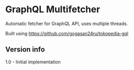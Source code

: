 # GraphQL Multifetcher

Automatic fetcher for GraphQL API, uses multiple threads.

Built using https://github.com/gogasan24ru/tokopedia-gql 

## Version info

1.0 - Initial implementation

